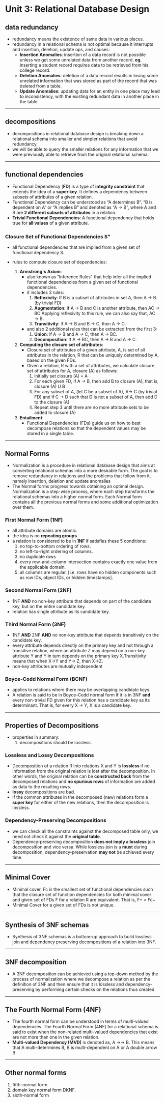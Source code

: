 # Unit 3: Relational Database Design

## data redundancy

- redundancy means the existence of same data in various places.
- redundancy in a relational schema is not optimal because it interrupts and insertion, deletion, update ops, and causes:
  - **Insertion Anomalies**: insertion of a data record is not possible unless we get some unrelated data from another record. **eg.** inserting a student record requires data to be retrieved from his college record.
  - **Deletion Anomalies**: deletion of a data record results in losing some unrelated information that was stored as part of the record that was deleted from a table.
  - **Update Anomalies**: updating data for an entity in one place may lead to inconsistency, with the existing redundant data in another place in the table.

---

## decompositions

- decompositions in relational database design is breaking down a relational schema into smaller and simpler relations that avoid redundancy.
- we will be able to query the smaller relations for any information that we were previously able to retrieve from the original relational schema.

---

## functional dependencies

- Functional Dependency (**FD**) is a type of **integrity constraint** that extends the idea of a **super key**. It defines a dependency between subsets of attributes of a given relation.
- Functional Dependency can be understood as “A determines B”, “B is dependent on A” or “A implies B” and denoted as “A → B”, where A and B are **2 different subsets of attributes** in a relation.
- **Trivial Functional Dependencies**: A functional dependency that holds true for **all values** of a given attribute.

### Closure Set of Functional Dependencies **S<sup>+</sup>**

- all functional dependencies that are implied from a given set of functional dependency S.
- rules to compute closure set of dependencies:

  1. **Armstrong's Axiom**:
     - also known as "Inference Rules" that help infer all the implied functional dependencies from a given set of functional dependencies.
     - it includes 3 rules:
       1. **Reflexivity**: If B is a subset of attributes in set A, then A → B. (by trivial FD)
       2. **Augmentation**: If A → B and C is another attribute, then AC → BC Applying reflexivity to this rule, we can also say that, AC → B.
       3. **Transitivity**: If A → B and B → C, then A → C.
     - and also 2 additional rules that can be extracted from the first 3:
       1. **Union**: If A → B and A → C, then A → BC.
       2. **Decomposition**: If A → BC, then A → B and A → C.
  2. **Computing the closure set of attributes**:
     - Closure set of attributes of a given attribute, A, is set of all attributes in the relation, R that can be uniquely determined by A, based on the given FDs.
     - Given a relation, R with a set of attributes, we calculate closure set of attributes for A, closure (A) as follows:
       1. Initially set closure (A) = A
       2. For each given FD, if A → B, then add B to closure (A), that is, closure (A) U B
       3. For any subset of A, (let C be a subset of A), A→ C (by trivial FD) and if C → D such that D is not a subset of A, then add D to the closure (A)
       4. Repeat step 3 until there are no more attribute sets to be added to closure (A)
  3. **Entailment**:
     - Functional Dependencies (FDs) guide us on how to best decompose relations so that the dependent values may be stored in a single table.

---

## Normal Forms

- Normalization is a procedure in relational database design that aims at converting relational schemas into a more desirable form. The goal is to remove redundancy in relations and the problems that follow from it, namely insertion, deletion and update anomalies
- The Normal forms progress towards obtaining an optimal design. Normalization is a step-wise process, where each step transforms the relational schemas into a higher normal form. Each Normal form contains all the previous normal forms and some additional optimization over them.

### First Normal Form (1NF)

- all attribute domains are atomic.
- the idea is no **repeating groups**.
- a relation is considered to be in **1NF** if satisfies these 5 conditions:
  1. no top-to-bottom ordering of rows.
  2. no left-to-right ordering of columns.
  3. no duplicate rows
  4. every row-and-column intersection contains exactly one value from the applicable domain.
  5. all columns are regular, [i.e. rows have no hidden components such as row IDs, object IDs, or hidden timestamps].

### Second Normal Form (2NF)

- 1NF **AND** no non-key attribute that depends on part of the candidate key, but on the entire candidate key.
- relation has single attribute as its candidate key.

### Third Normal Form (3NF)

- 1NF **AND** 2NF **AND** no non-key attribute that depends transitively on the candidate key.
- every attribute depends directly on the primary key and not through a transitive relation, where an attribute Z may depend on a non-key attribute Y and Y in turn depends on the primary key X.Transitivity means that when X→Y and Y→ Z, then X→Z.
- non-key attributes are mutually independent

### Boyce-Codd Normal Form (BCNF)

- applies to relations where there may be overlapping candidate keys.
- A relation is said to be in Boyce-Codd normal form if it is in 3NF **and** every non-trivial FD given for this relation has a candidate key as its determinant. That is, for every X → Y, X is a candidate key.

---

## Properties of Decompositions

- properties in summary:
  1. decompositions should be lossless.

### Lossless and Lossy Decompositions

- Decomposition of a relation R into relations X and Y is **lossless** if no information from the original relation is lost after the decomposition. In other words, the original relation can be **constructed back** from the decomposed relations and **no spurious rows** of information are added as data to the resulting rows.
- **lossy** decompositions are bad.
- if the common attributes in the decomposed (new) relations form a **super key** for either of the new relations, then the decomposition is lossless.

### Dependency-Preserving Decompositions

- we can check all the constraints against the decomposed table only, we need not check it against the **original table**.
- Dependency-preserving decomposition **does not imply a lossless** join decomposition and vice versa. While lossless join is a **must** during decomposition, dependency-preservation **may not** be achieved every time.

---

## Minimal Cover

- Minimal cover, Fc is the smallest set of functional dependencies such that the closure set of function dependencies for both minimal cover and given set of FDs F for a relation R are equivalent. That is, F+ = Fc+
- Minimal Cover for a given set of FDs is not unique.

---

## Synthesis of 3NF schemas

- Synthesis of 3NF schemas is a bottom-up approach to build lossless join and dependency preserving decompositions of a relation into 3NF.

---

## 3NF decomposition

- A 3NF decomposition can be achieved using a top-down method by the process of normalization where we decompose a relation as per the definition of 3NF and then ensure that it is lossless and dependency-preserving by performing certain checks on the relations thus created.

---

## The Fourth Normal Form (4NF)

- The fourth normal form can be understood in terms of multi-valued dependencies. The Fourth Normal Form (4NF) for a relational schema is said to exist when the non-related multi-valued dependencies that exist are not more than one in the given relation.
- **Multi-valued Dependency (MVD)** is denoted as, A →→ B. This means that A multi-determines B, B is multi-dependent on A or A double arrow B.

---

## Other normal forms

1. fifth-normal form.
2. domain key normal form DKNF.
3. sixth-normal form
